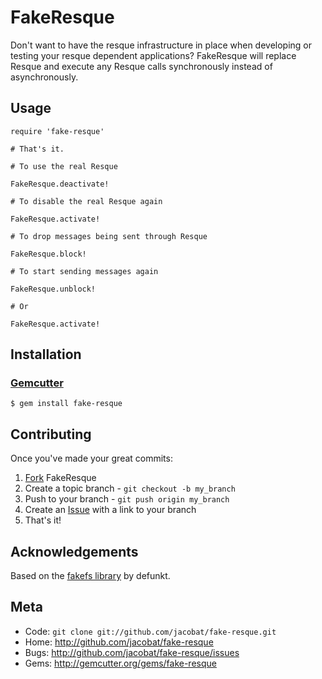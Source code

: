 FakeResque
==========

Don't want to have the resque infrastructure in place when developing or
testing your resque dependent applications? FakeResque will replace Resque
and execute any Resque calls synchronously instead of asynchronously.

Usage
-----

    require 'fake-resque'

    # That's it.

    # To use the real Resque

    FakeResque.deactivate!

    # To disable the real Resque again

    FakeResque.activate!

    # To drop messages being sent through Resque

    FakeResque.block!

    # To start sending messages again

    FakeResque.unblock!

    # Or

    FakeResque.activate!

Installation
------------

### [Gemcutter](http://gemcutter.org/)

    $ gem install fake-resque

Contributing
------------

Once you've made your great commits:

1. [Fork][0] FakeResque
2. Create a topic branch - `git checkout -b my_branch`
3. Push to your branch - `git push origin my_branch`
4. Create an [Issue][1] with a link to your branch
5. That's it!

Acknowledgements
----------------

Based on the [fakefs library][2] by defunkt.

Meta
----

* Code: `git clone git://github.com/jacobat/fake-resque.git`
* Home: <http://github.com/jacobat/fake-resque>
* Bugs: <http://github.com/jacobat/fake-resque/issues>
* Gems: <http://gemcutter.org/gems/fake-resque>

[0]: http://help.github.com/forking/
[1]: http://github.com/jacobat/fake-resque/issues
[2]: http://github.com/defunkt/fakefs